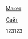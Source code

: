 [Макет](https://disk.yandex.ru/d/P8zOCa68d6wnnQ)

[Сайт](https://github.com/FrankyWo/movies-explorer-frontend)


123123